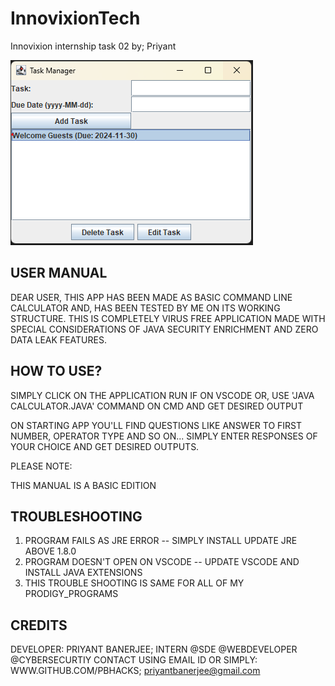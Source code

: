 # InnovixionTech
Innovixion internship task 02 by; Priyant

![Alt text](https://github.com/Pbhacks/InnovixionTech-Nov2-Java-Task-2/blob/main/1.png)
 
 USER MANUAL
-------------

DEAR USER,
THIS APP HAS BEEN MADE AS BASIC COMMAND LINE CALCULATOR AND, HAS BEEN TESTED BY ME 
ON ITS WORKING STRUCTURE.
THIS IS COMPLETELY VIRUS FREE APPLICATION MADE WITH SPECIAL CONSIDERATIONS OF JAVA SECURITY
ENRICHMENT AND ZERO DATA LEAK FEATURES.


 HOW TO USE?
--------------
SIMPLY CLICK ON THE APPLICATION RUN IF ON VSCODE OR, USE 'JAVA CALCULATOR.JAVA' COMMAND ON
CMD AND GET DESIRED OUTPUT

ON STARTING APP YOU'LL FIND QUESTIONS LIKE ANSWER TO FIRST NUMBER, OPERATOR TYPE AND SO ON...
SIMPLY ENTER RESPONSES OF YOUR CHOICE AND GET DESIRED OUTPUTS.

PLEASE NOTE:

THIS MANUAL IS A BASIC EDITION

 TROUBLESHOOTING
-----------------
1. PROGRAM FAILS AS JRE ERROR -- SIMPLY INSTALL UPDATE JRE ABOVE 1.8.0
2. PROGRAM DOESN'T OPEN ON VSCODE -- UPDATE VSCODE AND INSTALL JAVA EXTENSIONS
3. THIS TROUBLE SHOOTING IS SAME FOR ALL OF MY PRODIGY_PROGRAMS

 CREDITS
---------

DEVELOPER: PRIYANT BANERJEE;
INTERN @SDE @WEBDEVELOPER @CYBERSECURTIY
CONTACT USING EMAIL ID OR SIMPLY: WWW.GITHUB.COM/PBHACKS;
priyantbanerjee@gmail.com
